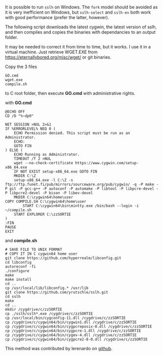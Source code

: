 It is possible to run `sslh` on Windows. The `fork` model
should be avoided as it is very inefficient on Windows, but
`sslh-select` and `sslh-ev` both work with good performance
(prefer the latter, however).


The following script downloads the latest cygwin, the latest version of sslh, and then compiles and copies the binaries with dependancies to an output folder.

It may be needed to correct it from time to time, but it works. I use it in a virtual machine.
Just retrieve WGET.EXE from https://eternallybored.org/misc/wget/ or git binaries.

Copy the 3 files

	GO.cmd
	wget.exe
	compile.sh
	
to C root folder, then execute **GO.cmd** with administrative rights.

with **GO.cmd**

	@ECHO OFF
	CD /D "%~dp0"
	
	NET SESSION >NUL 2>&1
	IF %ERRORLEVEL% NEQ 0 (
	    ECHO Permission denied. This script must be run as an Administrator.
	    ECHO:
	    GOTO FIN
	) ELSE (
	    ECHO Running as Administrator.
	    TIMEOUT /T 2 >NUL
		wget --no-check-certificate https://www.cygwin.com/setup-x86_64.exe
		IF NOT EXIST setup-x86_64.exe GOTO FIN
		MKDIR C:\Z
		setup-x86_64.exe -l C:\Z -s ftp://ftp.funet.fi/pub/mirrors/sourceware.org/pub/cygwin/ -q -P make -P git -P gcc-g++ -P autoconf -P automake -P libtool -P libpcre-devel -P libpcre2-devel -P bison -P libev-devel
		MKDIR C:\cygwin64\home\user
	COPY COMPILE.SH C:\cygwin64\home\user
			START C:\cygwin64\bin\mintty.exe /bin/bash --login -i ~/compile.sh
		START EXPLORER C:\zzSORTIE
	)
	:FIN
	PAUSE
	EXIT


and **compile.sh**

	# SAVE FILE TO UNIX FORMAT
	# COPY IT IN C cygwin64 home user
	git clone https://github.com/hyperrealm/libconfig.git
	cd libconfig
	autoreconf -fi
	./configure
	make
	make install
	cd ..
	cp /usr/local/lib/libconfig.* /usr/lib
	git clone https://github.com/yrutschle/sslh.git
	cd sslh
	make
	cd ..
	mkdir /cygdrive/c/zzSORTIE
	cp ./sslh/sslh*.exe /cygdrive/c/zzSORTIE
	cp /usr/local/bin/cygconfig-11.dll /cygdrive/c/zzSORTIE
	cp /cygdrive/c/cygwin64/bin/cygwin1.dll /cygdrive/c/zzSORTIE
	cp /cygdrive/c/cygwin64/bin/cygpcreposix-0.dll /cygdrive/c/zzSORTIE
	cp /cygdrive/c/cygwin64/bin/cygpcre-1.dll /cygdrive/c/zzSORTIE
	cp /cygdrive/c/cygwin64/bin/cygev-4.dll /cygdrive/c/zzSORTIE
	cp /cygdrive/c/cygwin64/bin/cygpcre2-8-0.dll /cygdrive/c/zzSORTIE

This method was contributed by lerenardo on [github](https://github.com/yrutschle/sslh/issues/196#issuecomment-1692805639).
